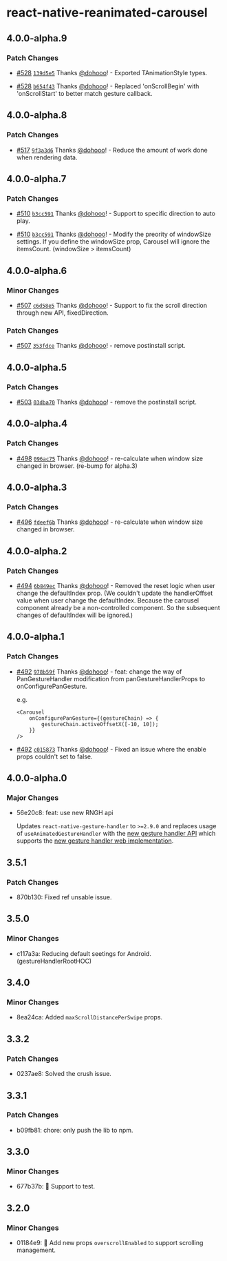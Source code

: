 # react-native-reanimated-carousel

## 4.0.0-alpha.9

### Patch Changes

-   [#528](https://github.com/dohooo/react-native-reanimated-carousel/pull/528) [`139d5e5`](https://github.com/dohooo/react-native-reanimated-carousel/commit/139d5e5f7706e1da8800ff10b933d1010835f52f) Thanks [@dohooo](https://github.com/dohooo)! - Exported TAnimationStyle types.

-   [#528](https://github.com/dohooo/react-native-reanimated-carousel/pull/528) [`b654f43`](https://github.com/dohooo/react-native-reanimated-carousel/commit/b654f439e905bc1d45f5cbb1fd291f3a82848368) Thanks [@dohooo](https://github.com/dohooo)! - Replaced 'onScrollBegin' with 'onScrollStart' to better match gesture callback.

## 4.0.0-alpha.8

### Patch Changes

-   [#517](https://github.com/dohooo/react-native-reanimated-carousel/pull/517) [`9f3a3d6`](https://github.com/dohooo/react-native-reanimated-carousel/commit/9f3a3d6be31a251528fce89613b6308c5382fa93) Thanks [@dohooo](https://github.com/dohooo)! - Reduce the amount of work done when rendering data.

## 4.0.0-alpha.7

### Patch Changes

-   [#510](https://github.com/dohooo/react-native-reanimated-carousel/pull/510) [`b3cc591`](https://github.com/dohooo/react-native-reanimated-carousel/commit/b3cc591dcee83cf240864051018c4aa8403c3f86) Thanks [@dohooo](https://github.com/dohooo)! - Support to specific direction to auto play.

-   [#510](https://github.com/dohooo/react-native-reanimated-carousel/pull/510) [`b3cc591`](https://github.com/dohooo/react-native-reanimated-carousel/commit/b3cc591dcee83cf240864051018c4aa8403c3f86) Thanks [@dohooo](https://github.com/dohooo)! - Modify the preority of windowSize settings. If you define the windowSize prop, Carousel will ignore the itemsCount. (windowSize > itemsCount)

## 4.0.0-alpha.6

### Minor Changes

-   [#507](https://github.com/dohooo/react-native-reanimated-carousel/pull/507) [`c6d58e5`](https://github.com/dohooo/react-native-reanimated-carousel/commit/c6d58e5f099145b1d74a18c4b73a5d3dc1c515e3) Thanks [@dohooo](https://github.com/dohooo)! - Support to fix the scroll direction through new API, fixedDirection.

### Patch Changes

-   [#507](https://github.com/dohooo/react-native-reanimated-carousel/pull/507) [`353fdce`](https://github.com/dohooo/react-native-reanimated-carousel/commit/353fdce59c1b38796801e4180f6ac8dde879f936) Thanks [@dohooo](https://github.com/dohooo)! - remove postinstall script.

## 4.0.0-alpha.5

### Patch Changes

-   [#503](https://github.com/dohooo/react-native-reanimated-carousel/pull/503) [`03dba70`](https://github.com/dohooo/react-native-reanimated-carousel/commit/03dba70a857d6531eceb1ea4d2fd034e3090fe48) Thanks [@dohooo](https://github.com/dohooo)! - remove the postinstall script.

## 4.0.0-alpha.4

### Patch Changes

-   [#498](https://github.com/dohooo/react-native-reanimated-carousel/pull/498) [`096ac75`](https://github.com/dohooo/react-native-reanimated-carousel/commit/096ac756a28aea1ff771b046282320cdac356af8) Thanks [@dohooo](https://github.com/dohooo)! - re-calculate when window size changed in browser. (re-bump for alpha.3)

## 4.0.0-alpha.3

### Patch Changes

-   [#496](https://github.com/dohooo/react-native-reanimated-carousel/pull/496) [`fdeef6b`](https://github.com/dohooo/react-native-reanimated-carousel/commit/fdeef6bd8355de80ea8cdb1cb334a4228819d4d2) Thanks [@dohooo](https://github.com/dohooo)! - re-calculate when window size changed in browser.

## 4.0.0-alpha.2

### Patch Changes

-   [#494](https://github.com/dohooo/react-native-reanimated-carousel/pull/494) [`6b849ec`](https://github.com/dohooo/react-native-reanimated-carousel/commit/6b849ecf1ab0ce265278ec6f925b556de4d15353) Thanks [@dohooo](https://github.com/dohooo)! - Removed the reset logic when user change the defaultIndex prop. (We couldn't update the handlerOffset value when user change the defaultIndex. Because the carousel component already be a non-controlled component. So the subsequent changes of defaultIndex will be ignored.)

## 4.0.0-alpha.1

### Patch Changes

-   [#492](https://github.com/dohooo/react-native-reanimated-carousel/pull/492) [`978b59f`](https://github.com/dohooo/react-native-reanimated-carousel/commit/978b59f0f2d8a96fe1d1de1a1c9fb205fd051cfb) Thanks [@dohooo](https://github.com/dohooo)! - feat: change the way of PanGestureHandler modification from panGestureHandlerProps to onConfigurePanGesture.

    e.g.

    ```tsx
    <Carousel
        onConfigurePanGesture={(gestureChain) => {
            gestureChain.activeOffsetX([-10, 10]);
        }}
    />
    ```

-   [#492](https://github.com/dohooo/react-native-reanimated-carousel/pull/492) [`c015873`](https://github.com/dohooo/react-native-reanimated-carousel/commit/c015873b7a8f4f357b7342c250220ea9968d8b58) Thanks [@dohooo](https://github.com/dohooo)! - Fixed an issue where the enable props couldn't set to false.

## 4.0.0-alpha.0

### Major Changes

-   56e20c8: feat: use new RNGH api

    Updates `react-native-gesture-handler` to `>=2.9.0` and replaces usage of `useAnimatedGestureHandler` with the [new gesture handler API](https://docs.swmansion.com/react-native-gesture-handler/docs/#rngh-20) which supports the [new gesture handler web implementation](https://github.com/software-mansion/react-native-gesture-handler/pull/2157).

## 3.5.1

### Patch Changes

-   870b130: Fixed ref unsable issue.

## 3.5.0

### Minor Changes

-   c117a3a: Reducing default seetings for Android. (gestureHandlerRootHOC)

## 3.4.0

### Minor Changes

-   8ea24ca: Added `maxScrollDistancePerSwipe` props.

## 3.3.2

### Patch Changes

-   0237ae8: Solved the crush issue.

## 3.3.1

### Patch Changes

-   b09fb81: chore: only push the lib to npm.

## 3.3.0

### Minor Changes

-   677b37b: 🚀 Support to test.

## 3.2.0

### Minor Changes

-   01184e9: 🚀 Add new props `overscrollEnabled` to support scrolling management.

